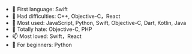 - 👋 First language: Swift
- 👀 Had difficulties: C++, Objective-C，React
- 🌱 Most used: JavaScript, Python, Swift, Objective-C, Dart, Kotlin, Java
- 💞️ Totally hate: Objective-C, PHP
- 📫 Most loved: Swift，React
- 🦢 For beginners: Python
